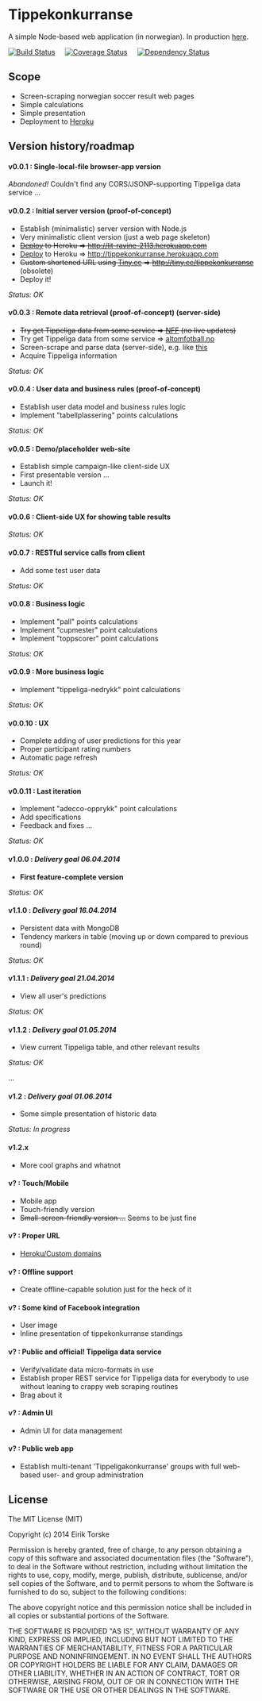 # Tippekonkurranse

A simple Node-based web application (in norwegian).
In production [here][1].

[![Build Status](https://travis-ci.org/eirikt/tippekonkurranse.png?branch=master)](https://travis-ci.org/eirikt/tippekonkurranse)
&nbsp;&nbsp;&nbsp;
[![Coverage Status](https://coveralls.io/repos/eirikt/tippekonkurranse/badge.png?branch=master)](https://coveralls.io/r/eirikt/tippekonkurranse?branch=master)
&nbsp;&nbsp;&nbsp;
[![Dependency Status](https://david-dm.org/eirikt/tippekonkurranse.png)](https://david-dm.org/eirikt/tippekonkurranse)


## Scope
* Screen-scraping norwegian soccer result web pages
* Simple calculations
* Simple presentation
* Deployment to [Heroku][30]


## Version history/roadmap

#### v0.0.1 : Single-local-file browser-app version
_Abandoned!_ Couldn't find any CORS/JSONP-supporting Tippeliga data service ...

#### v0.0.2 : Initial server version (proof-of-concept)
* Establish (minimalistic) server version with Node.js
* Very minimalistic client version (just a web page skeleton)
* ~~[Deploy][31] to Heroku => http://lit-ravine-2113.herokuapp.com~~
* [Deploy][31] to Heroku => http://tippekonkurranse.herokuapp.com
* ~~Custom shortened URL using [Tiny.cc][40] => http://tiny.cc/tippekonkurranse~~ (obsolete)
* Deploy it!

_Status: OK_

#### v0.0.3 : Remote data retrieval (proof-of-concept) (server-side)
* ~~Try get Tippeliga data from some service => [NFF][10] (no live updates)~~
* Try get Tippeliga data from some service => [altomfotball.no][11]
* Screen-scrape and parse data (server-side), e.g. like [this][20]
* Acquire Tippeliga information

_Status: OK_

#### v0.0.4 : User data and business rules (proof-of-concept)
* Establish user data model and business rules logic
* Implement "tabellplassering" points calculations

_Status: OK_

#### v0.0.5 : Demo/placeholder web-site
* Establish simple campaign-like client-side UX
* First presentable version ...
* Launch it!

_Status: OK_

#### v0.0.6 : Client-side UX for showing table results

_Status: OK_

#### v0.0.7 : RESTful service calls from client
* Add some test user data

_Status: OK_

#### v0.0.8 : Business logic
* Implement "pall" points calculations
* Implement "cupmester" point calculations
* Implement "toppscorer" point calculations

_Status: OK_

#### v0.0.9 : More business logic
* Implement "tippeliga-nedrykk" point calculations

_Status: OK_

#### v0.0.10 : UX
* Complete adding of user predictions for this year
* Proper participant rating numbers
* Automatic page refresh

_Status: OK_

#### v0.0.11 : Last iteration
* Implement "adecco-opprykk" point calculations
* Add specifications
* Feedback and fixes ...

_Status: OK_

#### v1.0.0 : _Delivery goal 06.04.2014_
* __First feature-complete version__

_Status: OK_

#### v1.1.0 : _Delivery goal 16.04.2014_
* Persistent data with MongoDB
* Tendency markers in table (moving up or down compared to previous round)

_Status: OK_

#### v1.1.1 : _Delivery goal 21.04.2014_
* View all user's predictions

_Status: OK_

#### v1.1.2 : _Delivery goal 01.05.2014_
* View current Tippeliga table, and other relevant results

_Status: OK_

...

#### v1.2 : _Delivery goal 01.06.2014_
* Some simple presentation of historic data

_Status: In progress_

#### v1.2.x
* More cool graphs and whatnot

#### v? : Touch/Mobile
* Mobile app
* Touch-friendly version
* ~~Small-screen-friendly version ...~~ Seems to be just fine

#### v? : Proper URL
* [Heroku/Custom domains][31]

#### v? : Offline support
* Create offline-capable solution just for the heck of it

#### v? : Some kind of Facebook integration
* User image
* Inline presentation of tippekonkurranse standings

#### v? : Public and official! Tippeliga data service
* Verify/validate data micro-formats in use
* Establish proper REST service for Tippeliga data for everybody to use without leaning to crappy web scraping routines
* Brag about it

#### v? : Admin UI
* Admin UI for data management

#### v? : Public web app
* Establish multi-tenant 'Tippeligakonkurranse' groups with full web-based user- and group administration


## License
The MIT License (MIT)

Copyright (c) 2014 Eirik Torske

Permission is hereby granted, free of charge, to any person obtaining a copy
of this software and associated documentation files (the "Software"), to deal
in the Software without restriction, including without limitation the rights
to use, copy, modify, merge, publish, distribute, sublicense, and/or sell
copies of the Software, and to permit persons to whom the Software is
furnished to do so, subject to the following conditions:

The above copyright notice and this permission notice shall be included in all
copies or substantial portions of the Software.

THE SOFTWARE IS PROVIDED "AS IS", WITHOUT WARRANTY OF ANY KIND, EXPRESS OR
IMPLIED, INCLUDING BUT NOT LIMITED TO THE WARRANTIES OF MERCHANTABILITY,
FITNESS FOR A PARTICULAR PURPOSE AND NONINFRINGEMENT. IN NO EVENT SHALL THE
AUTHORS OR COPYRIGHT HOLDERS BE LIABLE FOR ANY CLAIM, DAMAGES OR OTHER
LIABILITY, WHETHER IN AN ACTION OF CONTRACT, TORT OR OTHERWISE, ARISING FROM,
OUT OF OR IN CONNECTION WITH THE SOFTWARE OR THE USE OR OTHER DEALINGS IN THE
SOFTWARE.


[1]:  http://tippekonkurranse.herokuapp.com
[10]: http://www.fotball.no/Landslag_og_toppfotball/Toppfotball/tippeligaen
[11]: http://www.altomfotball.no
[20]: https://www.digitalocean.com/community/articles/how-to-use-node-js-request-and-cheerio-to-set-up-simple-web-scraping
[30]: https://www.heroku.com
[31]: https://devcenter.heroku.com/articles/getting-started-with-nodejs
[32]: https://devcenter.heroku.com/articles/custom-domains
[40]: http://tiny.cc

